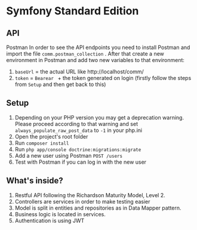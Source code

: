 Symfony Standard Edition
========================

API
--------------

Postman
In order to see the API endpoints you need to install Postman and 
import the file `comm.postman_collection` . 
After that create a new environment in Postman and add two new
variables to that environment:
1. `baseUrl` = the actual URL like http://localhost/comm/
2. `token` = `Bearear ` + the token generated on login (firstly follow
the steps from `Setup` and then get back to this)


Setup
--------------

1. Depending on your PHP version you may get a deprecation warning. 
Please proceed according to that warning and set `always_populate_raw_post_data`
to `-1` in your php.ini
2. Open the project's root folder
3. Run `composer install`
4. Run `php app/console doctrine:migrations:migrate`
5. Add a new user using Postman `POST /users`
6. Test with Postman if you can log in with the new user

What's inside?
--------------

1. Restful API following the Richardson Maturity Model, Level 2.
2. Controllers are services in order to make testing easier
3. Model is split in entities and repositories as in Data Mapper pattern.
4. Business logic is located in services.
5. Authentication is using JWT